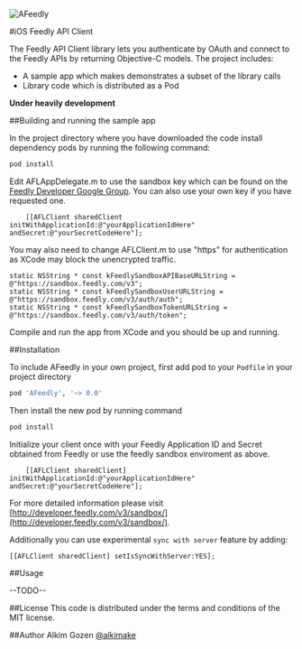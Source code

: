 ![AFeedly](http://i.imgur.com/HUyU7Bo.png)

#iOS Feedly API Client

The Feedly API Client library lets you authenticate by OAuth and connect to the Feedly APIs by returning Objective-C models. The project includes:

* A sample app which makes demonstrates a subset of the library calls
* Library code which is distributed as a Pod

**Under heavily development**

##Building and running the sample app

In the project directory where you have downloaded the code install dependency pods by running the following command:

```bash
pod install
```

Edit AFLAppDelegate.m to use the sandbox key which can be found on the [Feedly Developer Google Group](https://groups.google.com/forum/#!forum/feedly-cloud). You can also use your own key if you have requested one.  


```obj-c
    [[AFLClient sharedClient initWithApplicationId:@"yourApplicationIdHere" andSecret:@"yourSecretCodeHere"];
```

You may also need to change AFLClient.m to use "https" for authentication as XCode may block the unencrypted traffic.

```obj-c
static NSString * const kFeedlySandboxAPIBaseURLString = @"https://sandbox.feedly.com/v3";
static NSString * const kFeedlySandboxUserURLString = @"https://sandbox.feedly.com/v3/auth/auth";
static NSString * const kFeedlySandboxTokenURLString = @"https://sandbox.feedly.com/v3/auth/token";
```

Compile and run the app from XCode and you should be up and running.

##Installation

To include AFeedly in your own project, first add pod to your `Podfile` in your project directory

```bash
pod 'AFeedly', '~> 0.0'
```

Then install the new pod by running command

```bash
pod install
```

Initialize your client once with your Feedly Application ID and Secret obtained from Feedly or use the feedly sandbox enviroment as above.

```obj-c
    [[AFLClient sharedClient] initWithApplicationId:@"yourApplicationIdHere" andSecret:@"yourSecretCodeHere"];
```

 For more detailed information please visit [http://developer.feedly.com/v3/sandbox/](http://developer.feedly.com/v3/sandbox/).

Additionally you can use experimental `sync with server` feature by adding:

```obj-c
[[AFLClient sharedClient] setIsSyncWithServer:YES];
```

##Usage

--TODO--

##License
This code is distributed under the terms and conditions of the MIT license.

##Author
Alkim Gozen 
[@alkimake](https://twitter.com/alkimake)
